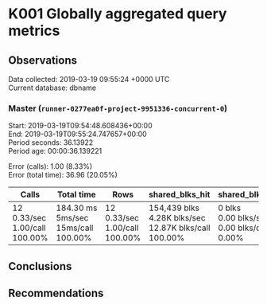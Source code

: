 # K001 Globally aggregated query metrics

## Observations ##
Data collected: 2019-03-19 09:55:24 +0000 UTC  
Current database: dbname  



### Master (`runner-0277ea0f-project-9951336-concurrent-0`) ###
Start: 2019-03-19T09:54:48.608436+00:00  
End: 2019-03-19T09:55:24.747657+00:00  
Period seconds: 36.13922  
Period age: 00:00:36.139221  

Error (calls): 1.00 (8.33%)  
Error (total time): 36.96 (20.05%)

Calls | Total&nbsp;time | Rows | shared_blks_hit | shared_blks_read | shared_blks_dirtied | shared_blks_written | blk_read_time | blk_write_time | kcache_reads | kcache_writes | kcache_user_time_ms | kcache_system_time 
-------|------------|------|-----------------|------------------|---------------------|---------------------|---------------|----------------|--------------|---------------|---------------------|--------------------
12<br/>0.33/sec<br/>1.00/call<br/>100.00% |184.30&nbsp;ms<br/>5ms/sec<br/>15ms/call<br/>100.00% |12<br/>0.33/sec<br/>1.00/call<br/>100.00% |154,439&nbsp;blks<br/>4.28K&nbsp;blks/sec<br/>12.87K&nbsp;blks/call<br/>100.00% |0&nbsp;blks<br/>0.00&nbsp;blks/sec<br/>0.00&nbsp;blks/call<br/>0.00% |0&nbsp;blks<br/>0.00&nbsp;blks/sec<br/>0.00&nbsp;blks/call<br/>0.00% |0&nbsp;blks<br/>0.00&nbsp;blks/sec<br/>0.00&nbsp;blks/call<br/>0.00% |0.00&nbsp;ms<br/>0s/sec<br/>0s/call<br/>0.00% |0.00&nbsp;ms<br/>0s/sec<br/>0s/call<br/>0.00% |0.00&nbsp;bytes<br/>0.00&nbsp;bytes/sec<br/>0.00&nbsp;bytes/call<br/>0.00% |0.00&nbsp;bytes<br/>0.00&nbsp;bytes/sec<br/>0.00&nbsp;bytes/call<br/>0.00% |0.00&nbsp;ms<br/>0s/sec<br/>0s/call<br/>0.00% |0.00&nbsp;ms<br/>0s/sec<br/>0s/call<br/>0.00%





## Conclusions ##


## Recommendations ##

